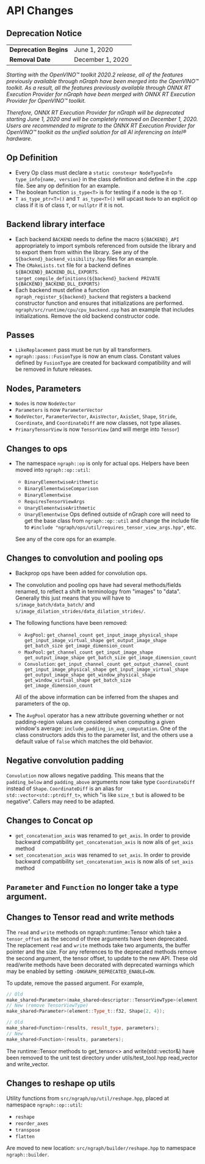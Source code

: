 # API Changes

## Deprecation Notice

<table>
  <tr>
    <td><strong>Deprecation Begins</strong></td>
    <td>June 1, 2020</td>
  </tr>
  <tr>
    <td><strong>Removal Date</strong></td>
    <td>December 1, 2020</td>
  </tr>
</table> 

*Starting with the OpenVINO™ toolkit 2020.2 release, all of the features previously available through nGraph have been merged into the OpenVINO™ toolkit. As a result, all the features previously available through ONNX RT Execution Provider for nGraph have been merged with ONNX RT Execution Provider for OpenVINO™ toolkit.*

*Therefore, ONNX RT Execution Provider for nGraph will be deprecated starting June 1, 2020 and will be completely removed on December 1, 2020. Users are recommended to migrate to the ONNX RT Execution Provider for OpenVINO™ toolkit as the unified solution for all AI inferencing on Intel® hardware.*

## Op Definition
* Every Op class must declare a `static constexpr NodeTypeInfo type_info{name, version}` in the class definition and define it in the .cpp file. See any op definition for an example.
* The boolean function `is_type<T>` is for testing if a node is the op `T`.
* `T as_type_ptr<T>()` and `T as_type<T>()` will upcast `Node` to an explicit op class if it is of class `T`, or `nullptr` if it is not.

## Backend library interface
* Each backend `BACKEND` needs to define the macro `${BACKEND}_API` appropriately to import symbols
  referenced from outside the library and to export them from within the library. See any
  of the `${backend}_backend_visibility.hpp` files for an example. 
* The `CMakeLists.txt` file for a backend defines `${BACKEND}_BACKEND_DLL_EXPORTS`.
  `target_compile_definitions(${backend}_backend PRIVATE ${BACKEND}_BACKEND_DLL_EXPORTS)`
* Each backend must define a function `ngraph_register_${backend}_backend` that registers a
  backend constructor function and ensures that initializations are performed.
  `ngraph/src/runtime/cpu/cpu_backend.cpp` has an example that includes initializations.
  Remove the old backend constructor code.

## Passes
* `LikeReplacement` pass must be run by all transformers.
* `ngraph::pass::FusionType` is now an enum class. Constant values defined by `FusionType` are created for backward compatibility and will be removed in future releases.

## Nodes, Parameters

* `Nodes` is now `NodeVector`
* `Parameters` is now `ParameterVector`
* `NodeVector`, `ParameterVector`, `AxisVector`, `AxisSet`, `Shape`, `Stride`, `Coordinate`, and `CoordinateDiff` are now classes, not type aliases.
* `PrimaryTensorView` is now `TensorView` (and will merge into `Tensor`)

## Changes to ops

* The namespace `ngraph::op` is only for actual ops. Helpers have been moved into
  `ngraph::op::util`:
  + `BinaryElementwiseArithmetic`
  + `BinaryElementwiseComparison`
  + `BinaryElementwise`
  + `RequiresTensorViewArgs`
  + `UnaryElementwiseArithmetic`
  + `UnaryElementwise`
  Ops defined outside of nGraph core will need to get the base class from `ngraph::op::util` and
  change the include file to `#include "ngraph/ops/util/requires_tensor_view_args.hpp"`, etc.

  See any of the core ops for an example.

## Changes to convolution and pooling ops

* Backprop ops have been added for convolution ops.
* The convolution and pooling ops have had several methods/fields renamed, to reflect a shift
  in terminology from "images" to "data". Generally this just means that you will have to
  `s/image_batch/data_batch/` and `s/image_dilation_strides/data_dilation_strides/`.
* The following functions have been removed:
  + `AvgPool`: `get_channel_count get_input_image_physical_shape get_input_image_virtual_shape get_output_image_shape get_batch_size get_image_dimension_count`
  + `MaxPool`: `get_channel_count get_input_image_shape get_output_image_shape get_batch_size get_image_dimension_count`
  + `Convolution`: `get_input_channel_count get_output_channel_count get_input_image_physical_shape get_input_image_virtual_shape get_output_image_shape get_window_physical_shape get_window_virtual_shape get_batch_size get_image_dimension_count`

  All of the above information can be inferred from the shapes and parameters of the op.

* The `AvgPool` operator has a new attribute governing whether or not padding-region values
  are considered when computing a given window's average: `include_padding_in_avg_computation`.
  One of the class constructors adds this to the parameter list, and the others use a default
  value of `false` which matches the old behavior.

## Negative convolution padding

`Convolution` now allows negative padding. This means that the `padding_below` and `padding_above`
arguments now take type `CoordinateDiff` instead of `Shape`. `CoordinateDiff` is an alias for
`std::vector<std::ptrdiff_t>`, which "is like `size_t` but is allowed to be negative". Callers may
need to be adapted.

## Changes to Concat op	

* `get_concatenation_axis` was renamed to `get_axis`. In order to provide backward compatibility `get_concatenation_axis` is now alis of `get_axis` method	
* `set_concatenation_axis` was renamed to `set_axis`. In order to provide backward compatibility `set_concatenation_axis` is now alis of `set_axis` method

## `Parameter` and `Function` no longer take a type argument.

## Changes to Tensor read and write methods

The `read` and `write` methods on ngraph::runtime::Tensor which take a `tensor_offset` as the
second of three arguments have been deprecated. The replacement `read` and `write` methods take
two arguments, the buffer pointer and the size. For any references to the deprecated methods
remove the second argument, the tensor offset, to update to the new API. These old read/write
methods have been decorated with deprecated warnings which may be enabled by setting
`-DNGRAPH_DEPRECATED_ENABLE=ON`.

To update, remove the passed argument. For example,
```C++
// Old
make_shared<Parameter>(make_shared<descriptor::TensorViewType>(element::Type_t::f32, Shape{2, 4}));
// New (remove TensorViewType)
make_shared<Parameter>(element::Type_t::f32, Shape{2, 4});

// Old
make_shared<Function>(results, result_type, parameters);
// New
make_shared<Function>(results, parameters);
```

The runtime::Tensor methods to get_tensor<> and write<T>(std::vector&) have been removed
to the unit test directory under utils/test_tool.hpp read_vector and write_vector.

## Changes to reshape op utils

Utility functions from `src/ngraph/op/util/reshape.hpp`, placed at namespace `ngraph::op::util`:

  - `reshape`
  - `reorder_axes`
  - `transpose`
  - `flatten`

Are moved to new location: `src/ngraph/builder/reshape.hpp` to namespace `ngraph::builder`.
